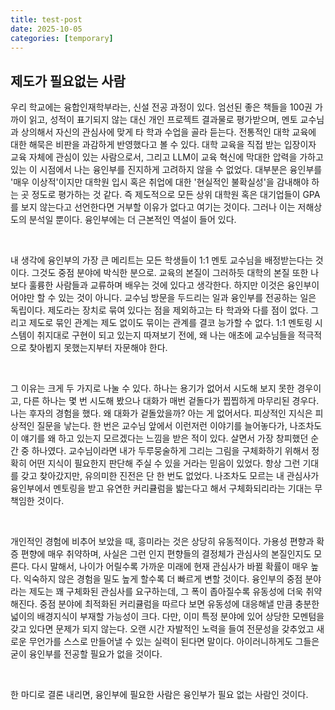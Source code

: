 ```yaml
---
title: test-post
date: 2025-10-05
categories: [temporary]
---
```


## 제도가 필요없는 사람

우리 학교에는 융합인재학부라는, 신설 전공 과정이 있다. 엄선된 좋은 책들을 100권 가까이 읽고, 성적이 표기되지 않는 대신 개인 프로젝트 결과물로 평가받으며, 멘토 교수님과 상의해서 자신의 관심사에 맞게 타 학과 수업을 골라 듣는다. 전통적인 대학 교육에 대한 해묵은 비판을 과감하게 반영했다고 볼 수 있다. 대학 교육을 직접 받는 입장이자 교육 자체에 관심이 있는 사람으로서, 그리고 LLM이 교육 혁신에 막대한 압력을 가하고 있는 이 시점에서 나는 융인부를 진지하게 고려하지 않을 수 없었다. 대부분은 융인부를 '매우 이상적'이지만 대학원 입시 혹은 취업에 대한 '현실적인 불확실성'을 감내해야 하는 곳 정도로 평가하는 것 같다. 즉 제도적으로 모든 상위 대학원 혹은 대기업들이 GPA를 보지 않는다고 선언한다면 거부할 이유가 없다고 여기는 것이다. 그러나 이는 저해상도의 분석일 뿐이다. 융인부에는 더 근본적인 역설이 들어 있다.     

​

내 생각에 융인부의 가장 큰 메리트는 모든 학생들이 1:1 멘토 교수님을 배정받는다는 것이다. 그것도 중점 분야에 박식한 분으로. 교육의 본질이 그러하듯 대학의 본질 또한 나보다 훌륭한 사람들과 교류하며 배우는 것에 있다고 생각한다. 하지만 이것은 융인부이어야만 할 수 있는 것이 아니다. 교수님 방문을 두드리는 일과 융인부를 전공하는 일은 독립이다. 제도라는 장치로 묶여 있다는 점을 제외하고는 타 학과와 다를 점이 없다. 그리고 제도로 묶인 관계는 제도 없이도 묶이는 관계를 결코 능가할 수 없다. 1:1 멘토링 시스템이 취지대로 구현이 되고 있는지 따져보기 전에, 왜 나는 애초에 교수님들을 적극적으로 찾아뵙지 못했는지부터 자문해야 한다. 

​

그 이유는 크게 두 가지로 나눌 수 있다. 하나는 용기가 없어서 시도해 보지 못한 경우이고, 다른 하나는 몇 번 시도해 봤으나 대화가 매번 겉돌다가 찝찝하게 마무리된 경우다. 나는 후자의 경험을 했다. 왜 대화가 겉돌았을까? 아는 게 없어서다. 피상적인 지식은 피상적인 질문을 낳는다. 한 번은 교수님 앞에서 이런저런 이야기를 늘어놓다가, 나조차도 이 얘기를 왜 하고 있는지 모르겠다는 느낌을 받은 적이 있다. 살면서 가장 창피했던 순간 중 하나였다. 교수님이라면 내가 두루뭉술하게 그리는 그림을 구체화하기 위해서 정확히 어떤 지식이 필요한지 판단해 주실 수 있을 거라는 믿음이 있었다. 항상 그런 기대를 갖고 찾아갔지만, 유의미한 진전은 단 한 번도 없었다. 나조차도 모르는 내 관심사가 융인부에서 멘토링을 받고 유연한 커리큘럼을 밟는다고 해서 구체화되리라는 기대는 무책임한 것이다. 

​

개인적인 경험에 비추어 보았을 때, 흥미라는 것은 상당히 유동적이다. 가용성 편향과 확증 편향에 매우 취약하며, 사실은 그런 인지 편향들의 결정체가 관심사의 본질인지도 모른다. 다시 말해서, 나이가 어릴수록 가까운 미래에 현재 관심사가 바뀔 확률이 매우 높다. 익숙하지 않은 경험을 밀도 높게 할수록 더 빠르게 변할 것이다. 융인부의 중점 분야라는 제도는 꽤 구체화된 관심사를 요구하는데, 그 폭이 좁아질수록 유동성에 더욱 취약해진다. 중점 분야에 최적화된 커리큘럼을 따르다 보면 유동성에 대응해낼 만큼 충분한 넓이의 배경지식이 부재할 가능성이 크다. 다만, 이미 특정 분야에 있어 상당한 모멘텀을 갖고 있다면 문제가 되지 않는다. 오랜 시간 자발적인 노력을 들여 전문성을 갖추었고 새로운 무언가를 스스로 만들어낼 수 있는 실력이 된다면 말이다. 아이러니하게도 그들은 굳이 융인부를 전공할 필요가 없을 것이다. 

​

한 마디로 결론 내리면, 융인부에 필요한 사람은 융인부가 필요 없는 사람인 것이다. 